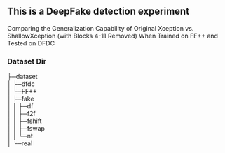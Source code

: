 ## This is a DeepFake detection experiment
Comparing the Generalization Capability of Original Xception vs. ShallowXception (with Blocks 4-11 Removed) When Trained on FF++ and Tested on DFDC

### Dataset Dir
├─dataset   
│    ├─dfdc  
│    └─FF++  
│        ├─fake  
│        │    ├─df  
│        │    ├─f2f  
│        │    ├─fshift  
│        │    ├─fswap  
│        │    └─nt  
│        └─real  
